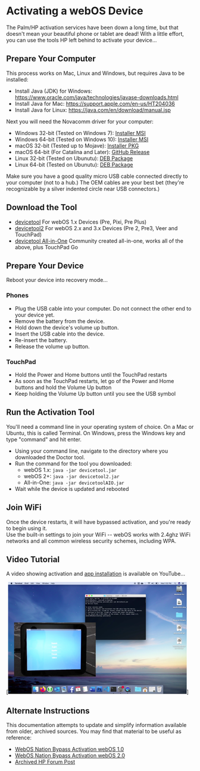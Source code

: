 # Activating a webOS Device

The Palm/HP activation services have been down a long time, but that doesn't mean your beautiful phone or tablet are dead! With a little effort, you can use the tools HP left behind to activate your device...

## Prepare Your Computer

This process works on Mac, Linux and Windows, but requires Java to be installed:

* Install Java (JDK) for Windows: <a href="https://www.oracle.com/java/technologies/javase-downloads.html" target="_blank">https://www.oracle.com/java/technologies/javase-downloads.html</a>
* Install Java for Mac: <a href="https://support.apple.com/en-us/HT204036" target="_blank">https://support.apple.com/en-us/HT204036</a>
* Install Java for Linux: <a href="https://java.com/en/download/manual.jsp" target="_blank">https://java.com/en/download/manual.jsp</a>

Next you will need the Novacomm driver for your computer:

* Windows 32-bit (Tested on Windows 7): [Installer MSI](http://www.webosarchive.com/activation/drivers/novacom-win-32/)
* Windows 64-bit (Tested on Windows 10): [Installer MSI](http://www.webosarchive.com/activation/drivers/novacom-win-64/)
* macOS 32-bit (Tested up to Mojave): [Installer PKG](http://www.webosarchive.com/activation/drivers/novacom-mac/)
* macOS 64-bit (For Catalina and Later): <a href="https://github.com/incidentist/novacomd/releases/tag/macos64" target="_blank">GitHub Release</a>
* Linux 32-bit (Tested on Ubunutu): [DEB Package](http://www.webosarchive.com/activation/drivers/novacom-linux-32/)
* Linux 64-bit (Tested on Ubunutu): [DEB Package](http://www.webosarchive.com/activation/drivers/novacom-linux-64/)

Make sure you have a good quality micro USB cable connected directly to your computer (not to a hub.) The OEM cables are your best bet (they're recognizable by a silver indented circle near USB connectors.)

## Download the Tool

* [devicetool](http://www.webosarchive.com/activation/devicetool/devicetool.jar) For webOS 1.x Devices (Pre, Pixi, Pre Plus)
* [devicetool2](http://www.webosarchive.com/activation/devicetool/devicetool2.jar) For webOS 2.x and 3.x Devices (Pre 2, Pre3, Veer and TouchPad)
* [devicetool All-in-One](http://www.webosarchive.com/activation/devicetool/devicetoolAIO.jar) Community created all-in-one, works all of the above, plus TouchPad Go

## Prepare Your Device

Reboot your device into recovery mode...

### Phones

* Plug the USB cable into your computer. Do not connect the other end to your device yet.
* Remove the battery from the device.
* Hold down the device's volume up button.
* Insert the USB cable into the device.
* Re-insert the battery.
* Release the volume up button.

### TouchPad

* Hold the Power and Home buttons until the TouchPad restarts
* As soon as the TouchPad restarts, let go of the Power and Home buttons and hold the Volume Up button
* Keep holding the Volume Up button until you see the USB symbol

## Run the Activation Tool

You'll need a command line in your operating system of choice. On a Mac or Ubuntu, this is called Terminal. On Windows, press the Windows key and type "command" and hit enter.

* Using your command line, navigate to the directory where you downloaded the Doctor tool.
* Run the command for the tool you downloaded: 
    + webOS 1.x: `java -jar devicetool.jar`
    + webOS 2+: `java -jar devicetool2.jar`
    + All-in-One: `java -jar devicetoolAIO.jar`
* Wait while the device is updated and rebooted

## Join WiFi

Once the device restarts, it will have bypassed activation, and you're ready to begin using it.<br>
Use the built-in settings to join your WiFi -- webOS works with 2.4ghz WiFi networks and all common wireless security schemes, including WPA.

## Video Tutorial

A video showing activation and [app installation](appstores.md) is available on YouTube...

<a href="https://www.youtube.com/watch?v=enQB3Tygebg" target="_blank">[![Video Tutorial](images/videotutorial.png)]</a>

## Alternate Instructions

This documentation attempts to update and simplify information available from older, archived sources. You may find that material to be useful as reference:

* <a href="https://www.webosnation.com/bypass-activation-webos-1-x" target="_blank">WebOS Nation Bypass Activation webOS 1.0</a>
* <a href="https://www.webosnation.com/bypass-activation-webos-2-x" target="_blank">WebOS Nation Bypass Activation webOS 2.0</a>
* <a href="https://h30434.www3.hp.com/t5/Tablets-and-Mobile-Devices-Archive-Read-Only/How-to-use-the-webOS-Doctor-on-the-TouchPad/td-p/2186473" target="_blank">Archived HP Forum Post</a>